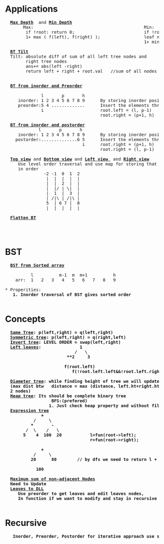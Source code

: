 # Applications
  <pre>
  <b><a href="https://github.com/teja963/DSA_All_Models/blob/master/Binary%20Trees/6.%20Max%20depth%20BT.cpp">Max Depth</a></b>  and <b><a href="https://github.com/teja963/DSA_All_Models/blob/master/Binary%20Trees/10.%20Min%20depth%20BT.cpp">Min Depth</a></b>
       Max:                                           Min:
        if !root: return 0;                           if !root: return INT_MAX;
        1+ max ( f(left), f(right) );                 leaf node : return 1;
                                                      1+ min ( f(left), f(right) ); 
                                                      
  <b><a href="https://github.com/teja963/DSA_All_Models/blob/master/Binary%20Trees/16.%20BT%20Tilt.cpp">BT Tilt</a></b>                                                           <b><a href="https://github.com/teja963/DSA_All_Models/blob/master/Binary%20Trees/40.%20Sum%20Tree.cpp">Sum Tree</a></b>
  Tilt: absolute diff of sum of all left tree nodes and                             function: sum(){ }
        right tree nodes                                                            recursively check for all nodes 
        ans+= abs(left -right)
        return left + right + root.val   //sum of all nodes in left or right
        
        
  <b><a href="https://github.com/teja963/DSA_All_Models/blob/master/Binary%20Trees/27.%20BT%20from%20preorder%20inorder.cpp">BT from inorder and Preorder</a></b>
     
              l       p       h
     inorder: 1 2 3 4 5 6 7 8 9      By storing inorder position in map for efficient search
     preorder:5 4 .............      Insert the elements through preorder elements as root
              i                      root.left = (l, p-1)
                                     root.right = (p+1, h)
                                     
  <b><a href="https://github.com/teja963/DSA_All_Models/blob/master/Binary%20Trees/28.%20BT%20from%20postorder%20inorder.cpp">BT from inorder and postorder</a></b>
             l       p       h
     inorder: 1 2 3 4 5 6 7 8 9      By storing inorder position in map for efficient search
    postorder:..............6 5      Insert the elements through postorder elements as root
                              i      root.right = (p+1, h)
                                     root.right = (l, p-1)
                                     
  <b><a href="https://github.com/teja963/DSA_All_Models/blob/master/Binary%20Trees/37.%20Top%20view%20of%20BT.cpp">Top view</a></b> and <b><a href="https://github.com/teja963/DSA_All_Models/blob/master/Binary%20Trees/38.%20Bottom%20view%20of%20BT.cpp">Bottom view</a></b> and <b><a href="#">Left view </a></b> and <b><a href="#">Right view</a></b> 
     Use level order traversal and use map for storing that vertical view 
     in order 
               -2 -1  0  1  2
                |  |  |  |  |
                |  |  2  |  |
                |  |/ | \|  |
                |  1  |  3  |
                | /|\ | /|\ |
                5  | 6 7 |  8
                |  |  |  |  |
                
  <b><a href="https://github.com/teja963/DSA_All_Models/blob/master/Binary%20Trees/18.%20Flatten%20BT%20to%20LL.cpp">Flatten BT</a></b>
   
                                     
  </pre>
  
# BST
  <pre>
  <b><a href="https://github.com/teja963/DSA_All_Models/blob/master/Binary%20Trees/29.%20Convert%20sorted%20array%20to%20BST.cpp">BST from Sorted array</a></b>
     
          l          m-1  m  m+1          h                  root.left= (l, m-1)
    arr:  1   2   3   4   5   6   7   8   9                  root.right= (m+1, h)
    
* Properities:
   <b>1. Inorder traversal of BST gives sorted order</a> 
  </pre>
  
# Concepts
  <pre>
  <b><a href="https://github.com/teja963/DSA_All_Models/blob/master/Binary%20Trees/4.%20Same%20tree.cpp">Same Tree</a></b>: p(left,right) = q(left,right)
  <b><a href="https://github.com/teja963/DSA_All_Models/blob/master/Binary%20Trees/5.%20Symmetric%20tree.cpp">Symmetric tree</a></b>: p(left,right) = q(right,left)
  <b><a href="https://github.com/teja963/DSA_All_Models/blob/master/Binary%20Trees/14.%20Invert%20BT.cpp">Invert tree</a></b>: LEVEL ORDER = swap(left,right)
  <b><a href="https://github.com/teja963/DSA_All_Models/blob/master/Binary%20Trees/17.%20Sum%20of%20left%20leaves.cpp">Left leaves</a></b>:               1
                           /   \
                        **2     3 
                        
                       f(root.left)
                          f(!root.left.left&&!root.left.right)
                          
  <b><a href="https://github.com/teja963/DSA_All_Models/blob/master/Binary%20Trees/15.%20Diameter%20of%20BT.cpp">Diameter tree</a></b>: while finding height of tree we will update dist
  (max dist btw   distance = max (distance, left.ht+right.ht);
  2 nodes)
  <b><a href="https://github.com/teja963/DSA_All_Models/blob/master/Binary%20Trees/42.%20Check%20given%20tree%20is%20heap.cpp">Heap tree</a></b>: Its should be complete binary tree
                  BFS:(prefered)
                 1. Just check heap property and without filling left we can't have right including this property 
  <b><a href="https://github.com/teja963/DSA_All_Models/blob/master/Binary%20Trees/45.%20Expression%20tree.cpp">Expression tree</a></b>
              +
           /     \
          *       -
        /  \    /   \
       5    4  100  20           l=fun(root->left); 
                                 r=fun(root->right);
          
              +
           /     \
          20      80        // by dfs we need to return l + "root->data"+ r
          
            100               
  
  <b><a href="https://github.com/teja963/DSA-and-MYSQL/blob/master/Binary%20Trees/49.%20Maximum%20sum%20of%20Non-adjacent%20Nodes.cpp">Maximum sum of non-adjacent Nodes</a></b>
  Need to Update
  <b><a href="https://github.com/teja963/DSA-and-MYSQL/blob/master/Binary%20Trees/51.%20Leaves%20to%20DLL.cpp">Leaves to DLL</a></b>
     Use preorder to get leaves and edit leaves nodes,
     In function if we want to modify and stay in recursive call use reference(&)
  </pre>
                          
# Recursive
  <pre>
   Inorder, Preorder, Postorder for iterative approach use stack instead of queue



  </pre> 

